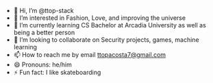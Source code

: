- 👋 Hi, I’m @ttop-stack
- 👀 I’m interested in Fashion, Love, and improving the universe
- 🌱 I’m currently learning CS Bachelor at Arcadia University as well as being a better person
- 💞️ I’m looking to collaborate on Security projects, games, machine learning
- 📫 How to reach me by email ttopacosta7@gmail.com
- 😄 Pronouns: he/him
- ⚡ Fun fact: I like skateboarding

<!---
ttop-stack/ttop-stack is a ✨ special ✨ repository because its `README.md` (this file) appears on your GitHub profile.
You can click the Preview link to take a look at your changes.
--->
